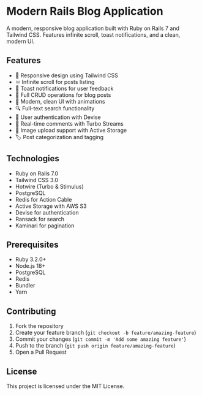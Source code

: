 # Modern Rails Blog Application

A modern, responsive blog application built with Ruby on Rails 7 and Tailwind CSS. Features infinite scroll, toast notifications, and a clean, modern UI.

## Features

- 📱 Responsive design using Tailwind CSS
- ♾️ Infinite scroll for posts listing
- 🔔 Toast notifications for user feedback
- 📝 Full CRUD operations for blog posts
- 🎨 Modern, clean UI with animations
- 🔍 Full-text search functionality
- 👤 User authentication with Devise
- 💬 Real-time comments with Turbo Streams
- 📸 Image upload support with Active Storage
- 🏷️ Post categorization and tagging

## Technologies

- Ruby on Rails 7.0
- Tailwind CSS 3.0
- Hotwire (Turbo & Stimulus)
- PostgreSQL
- Redis for Action Cable
- Active Storage with AWS S3
- Devise for authentication
- Ransack for search
- Kaminari for pagination

## Prerequisites

- Ruby 3.2.0+
- Node.js 18+
- PostgreSQL
- Redis
- Bundler
- Yarn

## Contributing

1. Fork the repository
2. Create your feature branch (`git checkout -b feature/amazing-feature`)
3. Commit your changes (`git commit -m 'Add some amazing feature'`)
4. Push to the branch (`git push origin feature/amazing-feature`)
5. Open a Pull Request

## License

This project is licensed under the MIT License.
